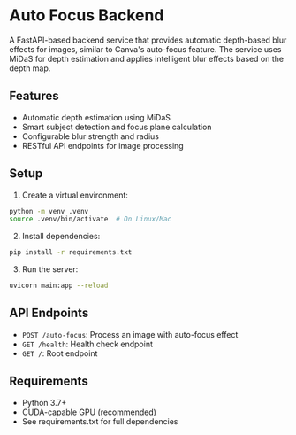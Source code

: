 # Auto Focus Backend

A FastAPI-based backend service that provides automatic depth-based blur effects for images, similar to Canva's auto-focus feature. The service uses MiDaS for depth estimation and applies intelligent blur effects based on the depth map.

## Features

- Automatic depth estimation using MiDaS
- Smart subject detection and focus plane calculation
- Configurable blur strength and radius
- RESTful API endpoints for image processing

## Setup

1. Create a virtual environment:
```bash
python -m venv .venv
source .venv/bin/activate  # On Linux/Mac
```

2. Install dependencies:
```bash
pip install -r requirements.txt
```

3. Run the server:
```bash
uvicorn main:app --reload
```

## API Endpoints

- `POST /auto-focus`: Process an image with auto-focus effect
- `GET /health`: Health check endpoint
- `GET /`: Root endpoint

## Requirements

- Python 3.7+
- CUDA-capable GPU (recommended)
- See requirements.txt for full dependencies 